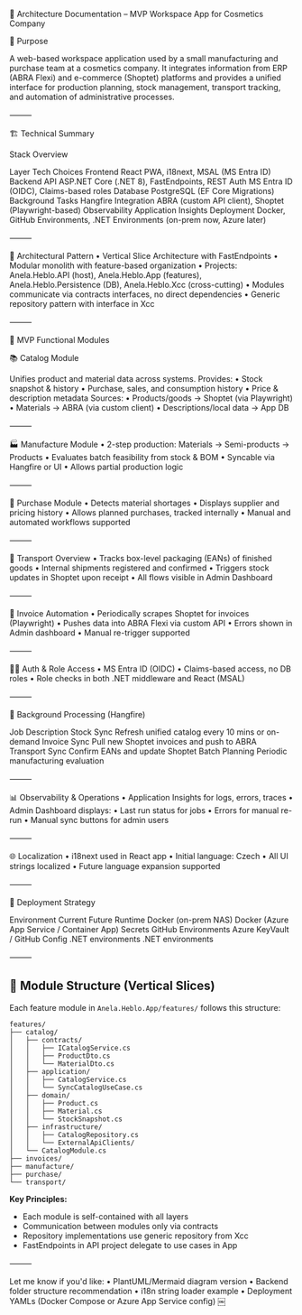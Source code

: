 📘 Architecture Documentation – MVP Workspace App for Cosmetics Company

🎯 Purpose

A web-based workspace application used by a small manufacturing and purchase team at a cosmetics company. It integrates information from ERP (ABRA Flexi) and e-commerce (Shoptet) platforms and provides a unified interface for production planning, stock management, transport tracking, and automation of administrative processes.

⸻

🏗️ Technical Summary

Stack Overview

Layer	Tech Choices
Frontend	React PWA, i18next, MSAL (MS Entra ID)
Backend API	ASP.NET Core (.NET 8), FastEndpoints, REST
Auth	MS Entra ID (OIDC), Claims-based roles
Database	PostgreSQL (EF Core Migrations)
Background Tasks	Hangfire
Integration	ABRA (custom API client), Shoptet (Playwright-based)
Observability	Application Insights
Deployment	Docker, GitHub Environments, .NET Environments (on-prem now, Azure later)


⸻

🧱 Architectural Pattern
	•	Vertical Slice Architecture with FastEndpoints
	•	Modular monolith with feature-based organization
	•	Projects: Anela.Heblo.API (host), Anela.Heblo.App (features), Anela.Heblo.Persistence (DB), Anela.Heblo.Xcc (cross-cutting)
	•	Modules communicate via contracts interfaces, no direct dependencies
	•	Generic repository pattern with interface in Xcc

⸻

🚀 MVP Functional Modules

📚 Catalog Module

Unifies product and material data across systems. Provides:
	•	Stock snapshot & history
	•	Purchase, sales, and consumption history
	•	Price & description metadata
Sources:
	•	Products/goods → Shoptet (via Playwright)
	•	Materials → ABRA (via custom client)
	•	Descriptions/local data → App DB

⸻

🏭 Manufacture Module
	•	2-step production: Materials → Semi-products → Products
	•	Evaluates batch feasibility from stock & BOM
	•	Syncable via Hangfire or UI
	•	Allows partial production logic

⸻

🛒 Purchase Module
	•	Detects material shortages
	•	Displays supplier and pricing history
	•	Allows planned purchases, tracked internally
	•	Manual and automated workflows supported

⸻

🚚 Transport Overview
	•	Tracks box-level packaging (EANs) of finished goods
	•	Internal shipments registered and confirmed
	•	Triggers stock updates in Shoptet upon receipt
	•	All flows visible in Admin Dashboard

⸻

🧾 Invoice Automation
	•	Periodically scrapes Shoptet for invoices (Playwright)
	•	Pushes data into ABRA Flexi via custom API
	•	Errors shown in Admin dashboard
	•	Manual re-trigger supported

⸻

🧑‍💼 Auth & Role Access
	•	MS Entra ID (OIDC)
	•	Claims-based access, no DB roles
	•	Role checks in both .NET middleware and React (MSAL)

⸻

🔁 Background Processing (Hangfire)

Job	Description
Stock Sync	Refresh unified catalog every 10 mins or on-demand
Invoice Sync	Pull new Shoptet invoices and push to ABRA
Transport Sync	Confirm EANs and update Shoptet
Batch Planning	Periodic manufacturing evaluation


⸻

📊 Observability & Operations
	•	Application Insights for logs, errors, traces
	•	Admin Dashboard displays:
	•	Last run status for jobs
	•	Errors for manual re-run
	•	Manual sync buttons for admin users

⸻

🌐 Localization
	•	i18next used in React app
	•	Initial language: Czech
	•	All UI strings localized
	•	Future language expansion supported

⸻

🚢 Deployment Strategy

Environment	Current	Future
Runtime	Docker (on-prem NAS)	Docker (Azure App Service / Container App)
Secrets	GitHub Environments	Azure KeyVault / GitHub
Config	.NET environments	.NET environments


⸻

## 📁 Module Structure (Vertical Slices)

Each feature module in `Anela.Heblo.App/features/` follows this structure:

```
features/
├── catalog/
│   ├── contracts/
│   │   ├── ICatalogService.cs
│   │   ├── ProductDto.cs
│   │   └── MaterialDto.cs
│   ├── application/
│   │   ├── CatalogService.cs
│   │   └── SyncCatalogUseCase.cs
│   ├── domain/
│   │   ├── Product.cs
│   │   ├── Material.cs
│   │   └── StockSnapshot.cs
│   ├── infrastructure/
│   │   ├── CatalogRepository.cs
│   │   └── ExternalApiClients/
│   └── CatalogModule.cs
├── invoices/
├── manufacture/
├── purchase/
└── transport/
```

**Key Principles:**
- Each module is self-contained with all layers
- Communication between modules only via contracts
- Repository implementations use generic repository from Xcc
- FastEndpoints in API project delegate to use cases in App

⸻

Let me know if you'd like:
	•	PlantUML/Mermaid diagram version
	•	Backend folder structure recommendation
	•	i18n string loader example
	•	Deployment YAMLs (Docker Compose or Azure App Service config) ￼